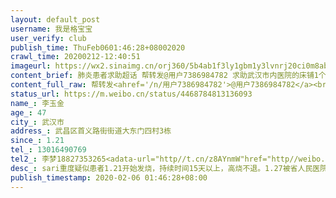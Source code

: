 ```yaml
---
layout: default_post
username: 我是格宝宝
user_verify: club
publish_time: ThuFeb0601:46:28+08002020
crawl_time: 20200212-12:40:51
imageurl: https://wx2.sinaimg.cn/orj360/5b4ab1f3ly1gbm1y3lvnrj20ci0m8ab2.jpg,https://wx4.sinaimg.cn/orj360/5b4ab1f3ly1gbm1y3slh0j20f00qotao.jpg,https://wx4.sinaimg.cn/orj360/5b4ab1f3ly1gbm1y40mqcj20f00qomzf.jpg,https://wx4.sinaimg.cn/orj360/5b4ab1f3ly1gbm1y46p6mj20f00qoq55.jpg,https://wx4.sinaimg.cn/orj360/5b4ab1f3ly1gbm1y4cejmj20f00qodhg.jpg
content_brief: 肺炎患者求助超话 帮转发@用户7386984782 求助武汉市内医院的床铺1个！【姓名】李玉金【年龄】47【所在城市】武汉市【所在小区、社区】武昌区首义路街街道大东门四村3栋【患病时间】1.21【病情描述】sari重度疑似患者1.21开始发烧，持续时间15天以上，高烧不退。1.27被省人民医院和市七 ...全文
content_full_raw: 帮转发<ahref='/n/用户7386984782'>@用户7386984782</a><br/>求助武汉市内医院的床铺1个！<br/><br/>【姓名】李玉金<br/>【年龄】47<br/>【所在城市】武汉市<br/>【所在小区、社区】武昌区首义路街街道大东门四村3栋<br/>【患病时间】1.21<br/>【病情描述】sari重度疑似患者<br/>1.21开始发烧，持续时间15天以上，高烧不退。<br/>1.27被省人民医院和市七医院诊断为肺炎sari重度疑似患者，两家医院的ct报告均显示双肺可见磨玻璃片装。<br/>2.4已于市第七医院进行核酸检查，明天出结果。<br/>现在食欲极差，睡眠不好睡不着，需要打营养针和吃安眠药来保持体力。最主要的是呼吸极度困难，吸不上来气（可见图4和图5的ct报告），从1.28开始每天前往七医院吸氧挂水，现在意识模糊，全身无力，无法自主行走，走一点路都会喘不上来气，只能躺在床上，侧着身吸氧。<br/>目前爸爸情况紧急，妈妈又冒着极大的风险陪同和照顾爸爸，我和弟弟已经被社区安排进行统一隔离，他还给我们道歉说地不起。爸爸以前当了将近20年的医生（诊所），经常热心给出意见，也帮助了很多人痊愈，可是这一次他遇到了很大的困难仅靠自身状况根本无法克服。同时医院里迟迟没有床铺，他已经熬了半个月以上，对他的心理状态也是很大的挑战，希望尽快有一张住院床位来诊疗，帮助他战胜病魔重返健康。<br/>【联系方式】13016490769<br/>【其他紧急联系人】李梦18827353265<adata-url="http://t.cn/z8AYnmW"href="http://weibo.com/p/100101B2094757D068A6F8409A"data-hide=""><spanclass='url-icon'><imgstyle='width:1rem;height:1rem'src='https://h5.sinaimg.cn/upload/2015/09/25/3/timeline_card_small_location_default.png'></span><spanclass="surl-text">武汉·东湖风景区</span></a>
status_url: https://m.weibo.cn/status/4468784813136093
name_: 李玉金
age_: 47
city_: 武汉市
address_: 武昌区首义路街街道大东门四村3栋
since_: 1.21
tel_: 13016490769
tel2_: 李梦18827353265<adata-url="http//t.cn/z8AYnmW"href="http//weibo.com/p/100101B2094757D068A6F8409A"data-hide=""><spanclass='url-icon'><imgstyle='width1rem;height1rem'src='https//h5.sinaimg.cn/upload/2015/09/25/3/timeline_card_small_location_default.png'></span><spanclass="surl-text">武汉·东湖风景区</span></a>
desc_: sari重度疑似患者1.21开始发烧，持续时间15天以上，高烧不退。1.27被省人民医院和市七医院诊断为肺炎sari重度疑似患者，两家医院的ct报告均显示双肺可见磨玻璃片装。2.4已于市第七医院进行核酸检查，明天出结果。现在食欲极差，睡眠不好睡不着，需要打营养针和吃安眠药来保持体力。最主要的是呼吸极度困难，吸不上来气（可见图4和图5的ct报告），从1.28开始每天前往七医院吸氧挂水，现在意识模糊，全身无力，无法自主行走，走一点路都会喘不上来气，只能躺在床上，侧着身吸氧。目前爸爸情况紧急，妈妈又冒着极大的风险陪同和照顾爸爸，我和弟弟已经被社区安排进行统一隔离，他还给我们道歉说地不起。爸爸以前当了将近20年的医生（诊所），经常热心给出意见，也帮助了很多人痊愈，可是这一次他遇到了很大的困难仅靠自身状况根本无法克服。同时医院里迟迟没有床铺，他已经熬了半个月以上，对他的心理状态也是很大的挑战，希望尽快有一张住院床位来诊疗，帮助他战胜病魔重返健康。
publish_timestamp: 2020-02-06 01:46:28+08:00
---
```

